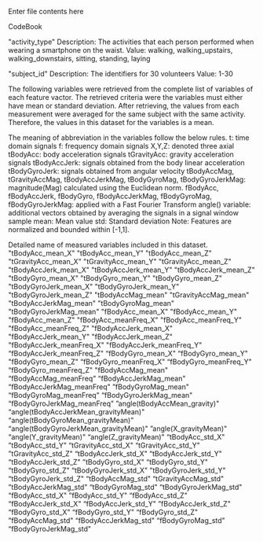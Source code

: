 Enter file contents here

CodeBook

"activity_type"
Description: The activities that each person performed when wearing a smartphone on the waist.
Value: walking, walking_upstairs, walking_downstairs, sitting, standing, laying

"subject_id"
Description: The identifiers for 30 volunteers
Value: 1-30

The following variables were retrieved from the complete list of variables of each feature vactor. The retrieved criteria were the variables must either have mean or standard deviation. After retrieving, the values from each measurement were averaged for the same subject with the same activity. Therefore, the values in this dataset for the variables is a mean.

The meaning of abbreviation in the variables follow the below rules.
t: time domain signals
f: frequency domain signals
X,Y,Z: denoted three axial
tBodyAcc: body acceleration signals
tGravityAcc: gravity acceleration signals
tBodyAccJerk: signals obtained from the body linear acceleration 
tBodyGyroJerk: signals obtained from angular velocity 
tBodyAccMag, tGravityAccMag, tBodyAccJerkMag, tBodyGyroMag, tBodyGyroJerkMag: magnitude(Mag) calculated using the Euclidean norm.
fBodyAcc, fBodyAccJerk, fBodyGyro, fBodyAccJerkMag, fBodyGyroMag, fBodyGyroJerkMag: applied with a Fast Fourier Transform
angle() variable: additional vectors obtained by averaging the signals in a signal window sample
mean: Mean value
std: Standard deviation
Note: Features are normalized and bounded within [-1,1].

Detailed name of measured variables included in this dataset.
"tBodyAcc_mean_X"
"tBodyAcc_mean_Y" 
"tBodyAcc_mean_Z"
"tGravityAcc_mean_X"
"tGravityAcc_mean_Y"
"tGravityAcc_mean_Z"
"tBodyAccJerk_mean_X"
"tBodyAccJerk_mean_Y"
"tBodyAccJerk_mean_Z"
"tBodyGyro_mean_X"
"tBodyGyro_mean_Y"
"tBodyGyro_mean_Z"
"tBodyGyroJerk_mean_X"
"tBodyGyroJerk_mean_Y"
"tBodyGyroJerk_mean_Z"
"tBodyAccMag_mean"
"tGravityAccMag_mean"
"tBodyAccJerkMag_mean"
"tBodyGyroMag_mean"
"tBodyGyroJerkMag_mean"
"fBodyAcc_mean_X"
"fBodyAcc_mean_Y"
"fBodyAcc_mean_Z"
"fBodyAcc_meanFreq_X" 
"fBodyAcc_meanFreq_Y"
"fBodyAcc_meanFreq_Z"
"fBodyAccJerk_mean_X"
"fBodyAccJerk_mean_Y"
"fBodyAccJerk_mean_Z"
"fBodyAccJerk_meanFreq_X"
"fBodyAccJerk_meanFreq_Y"
“fBodyAccJerk_meanFreq_Z"
“fBodyGyro_mean_X"
“fBodyGyro_mean_Y" 
"fBodyGyro_mean_Z"
“fBodyGyro_meanFreq_X"
“fBodyGyro_meanFreq_Y"
“fBodyGyro_meanFreq_Z"
"fBodyAccMag_mean" 
“fBodyAccMag_meanFreq" 
“fBodyAccJerkMag_mean" 
“fBodyAccJerkMag_meanFreq" 
”fBodyGyroMag_mean"
“fBodyGyroMag_meanFreq"
“fBodyGyroJerkMag_mean"
“fBodyGyroJerkMag_meanFreq" 
”angle(tBodyAccMean_gravity)"
“angle(tBodyAccJerkMean_gravityMean)"
“angle(tBodyGyroMean_gravityMean)"
“angle(tBodyGyroJerkMean_gravityMean)"
”angle(X_gravityMean)"
“angle(Y_gravityMean)"
“angle(Z_gravityMean)"
“tBodyAcc_std_X" 
”tBodyAcc_std_Y" 
“tGravityAcc_std_X"
“tGravityAcc_std_Y" 
”tGravityAcc_std_Z" 
“tBodyAccJerk_std_X" 
“tBodyAccJerk_std_Y"
“tBodyAccJerk_std_Z" 
”tBodyGyro_std_X"
“tBodyGyro_std_Y"
“tBodyGyro_std_Z"
“tBodyGyroJerk_std_X" 
”tBodyGyroJerk_std_Y"
“tBodyGyroJerk_std_Z"
“tBodyAccMag_std" 
“tGravityAccMag_std" 
”tBodyAccJerkMag_std"
“tBodyGyroMag_std" 
“tBodyGyroJerkMag_std"
“fBodyAcc_std_X"
”fBodyAcc_std_Y" 
“fBodyAcc_std_Z" 
“fBodyAccJerk_std_X" 
“fBodyAccJerk_std_Y" 
”fBodyAccJerk_std_Z" 
“fBodyGyro_std_X" 
“fBodyGyro_std_Y" 
“fBodyGyro_std_Z" 
”fBodyAccMag_std" 
“fBodyAccJerkMag_std"
“fBodyGyroMag_std" 
“fBodyGyroJerkMag_std"
 
